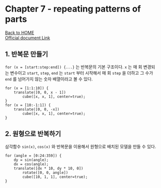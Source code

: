 # Chapter 7 - repeating patterns of parts

[Back to HOME](../README.md)<br>
[Official document Link](https://en.wikibooks.org/wiki/OpenSCAD_Tutorial/Chapter_7)

## 1. 반복문 만들기

`for (x = [start:step:end]) {...}` 는 반복문의 기본 구조이다. `x` 는 매 회 변경되는 변수이고 `start`, `step`, `end` 는 `start` 부터 시작해서 매 회 `step` 을 더하고 그 수가 `end` 를 넘어가지 않는 숫자 배열이라고 볼 수 있다.

```openscad
for (x = [1:1:10]) {
    translate([0, 0, x - 1])
        cube([x, x, 1], center=true);
}
for (x = [10:-1:1]) {
    translate([0, 0, -x])
        cube([x, x, 1], center=true);
}
```

## 2. 원형으로 반복하기

삼각함수 `sin(x)`, `cos(x)` 와 반복문을 이용해서 원형으로 배치된 모델을 만들 수 있다.

```openscad
for (angle = [0:24:359]) {
    dy = sin(angle);
    dx = cos(angle);
    translate([dx * 10, dy * 10, 0])
        rotate([0, 0, angle])
        cube([10, 1, 1], center=true);
}
```
